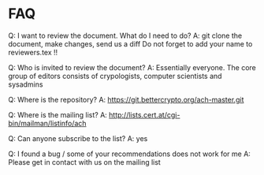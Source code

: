 FAQ
=====

Q: I want to review the document. What do I need to do?
A: git clone the document, make changes, send us a diff
Do not forget to add your name to reviewers.tex !! 


Q: Who is invited to review the document?
A: Essentially everyone. The core group of editors consists of crypologists,
computer scientists and sysadmins

Q: Where is the repository?
A: https://git.bettercrypto.org/ach-master.git


Q: Where is the mailing list?
A: http://lists.cert.at/cgi-bin/mailman/listinfo/ach

Q: Can anyone subscribe to the list?
A: yes


Q: I found a bug / some of your recommendations does not work for me
A: Please get in contact with us on the mailing list
